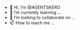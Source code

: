 - 👋 Hi, I’m @AGENTSKERO
- 🌱 I’m currently learning ...
- 💞️ I’m looking to collaborate on ...
- 📫 How to reach me ...

<!---
AGENTSKERO/AGENTSKERO is a ✨ special ✨ repository because its `README.md` (this file) appears on your GitHub profile.
You can click the Preview link to take a look at your changes.
--->
